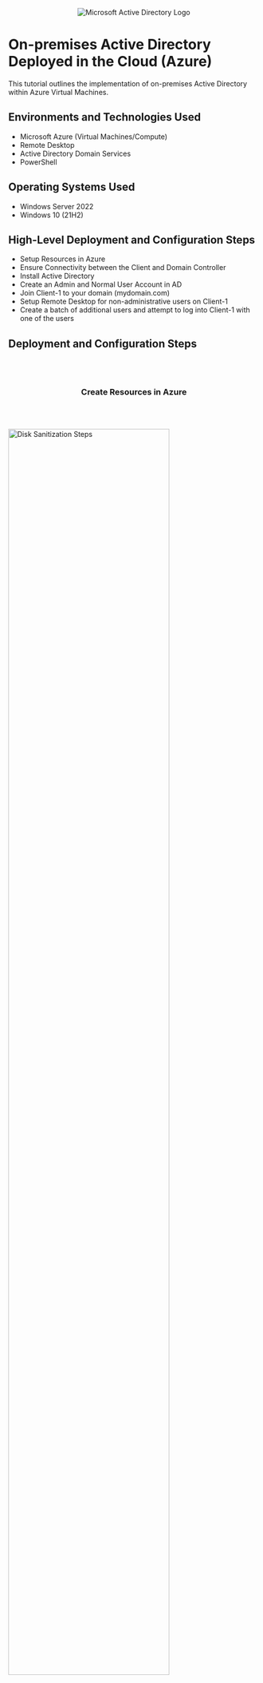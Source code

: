 <p align="center">
<img src="https://i.imgur.com/pU5A58S.png" alt="Microsoft Active Directory Logo"/>
</p>

<h1>On-premises Active Directory Deployed in the Cloud (Azure)</h1>
This tutorial outlines the implementation of on-premises Active Directory within Azure Virtual Machines.<br/>



<h2>Environments and Technologies Used</h2>

- Microsoft Azure (Virtual Machines/Compute)
- Remote Desktop
- Active Directory Domain Services
- PowerShell

<h2>Operating Systems Used </h2>

- Windows Server 2022
- Windows 10 (21H2)

<h2>High-Level Deployment and Configuration Steps</h2>

- Setup Resources in Azure
- Ensure Connectivity between the Client and Domain Controller
- Install Active Directory
- Create an Admin and Normal User Account in AD
- Join Client-1 to your domain (mydomain.com)
- Setup Remote Desktop for non-administrative users on Client-1
- Create a batch of additional users and attempt to log into Client-1 with one of the users

<h2>Deployment and Configuration Steps</h2>
<br />
<br />
<h3 align="center">Create Resources in Azure</h3>
<br />
<br />
<p>

  
  <img src="https://i.imgur.com/GfT71Ka.png" height="80%" width="80%" alt="Disk Sanitization Steps"/>
</p>
<p>
<br />
<br />
 Create the Domain Controller VM (Windows Server 2022) named |DC-1|
</p>
<br />
<br />
<p>
<img src="https://i.imgur.com/U4NcVRe.png" height="80%" width="80%" alt="Disk Sanitization Steps"/>
</p>
<p>
<br />
<br />
Create the Client VM (Windows 10) named |Client|. Use the same Resource Group
</p>
<br />
<br />
<p>
<img src="https://i.imgur.com/OHOVRPi.png" height="80%" width="80%" alt="Disk Sanitization Steps"/>
</p>
<p>
<br />
<br />
Set Domain Controller’s NIC Private IP address static:
</p>
<br />
<br />

<img src="https://i.imgur.com/mznqDV5.png" height="80%" width="80%" alt="Disk Sanitization Steps"/>
<br />
<br />

Verify that both VMs are in the same Vnet(Virtual Network). You can check the topology with Network Watcher.
<br />
<br />
<br />

<img src="https://i.imgur.com/L7CrNBo.png" height="80%" width="80%" alt="Disk Sanitization Steps"/>
<br />
<br />

<h3 align="center">Ensure Connectivity between the client and Domain Controller</h3>
<br />
<br />
Login to Client-1 with Remote Desktop and ping DC-1’s private IP address with ping -t <ip address> (perpetual ping)
<br />
<br />
<br />
  

<img src="https://i.imgur.com/eGbvXsz.png" height="80%" width="80%" alt="Disk Sanitization Steps"/>
<br />
<br />
Login to the Domain Controller and enable ICMPv4 in on the local windows Firewall
<br />
<br />
<br />
  

<img src="https://i.imgur.com/gd50U4W.png" height="80%" width="80%" alt="Disk Sanitization Steps"/>
<br />
<br />
Check back at Client-1 to see the ping succeed:
<br />
<br />
<img src="https://i.imgur.com/gxtMDa4.png" height="80%" width="80%" alt="Disk Sanitization Steps"/>
<br />
<br />
  
<h3 align="center">Installing Active Directory</h3>
<br />
<br />

Login to DC-1 and install Active Directory Domain Services
<br />
<br />

<img src="https://i.imgur.com/gXWVoHj.png" height="80%" width="80%" alt="Disk Sanitization Steps"/>
<br />
<br />
  
Promote as a Domain Controller:
<br />
<br />
  
<img src="https://i.imgur.com/0sT1bwv.png" height="80%" width="80%" alt="Disk Sanitization Steps"/>
<br />
<br />
  
Promote as a DC: Setup a new forest as mydomain.com (can be anything, just remember what it is)
<br />
<br />
  
<img src="https://i.imgur.com/WHH5tBD.png" height="80%" width="80%" alt="Disk Sanitization Steps"/>
<br />
<br />

Restart and then log back into DC-1 as user: mydomain.com\labuser
<br />
<br />
  
<img src="https://i.imgur.com/LgtNcyL.png" height="80%" width="80%" alt="Disk Sanitization Steps"/>
<br />
<br />
 
<h3 align="center">Create an Admin and Normal User Account in AD</h3>
<br />
<br />
  
In Active Directory Users and Computers (ADUC), create an Organizational Unit (OU) called “_EMPLOYEES” and "_ADMINS"
<br />
<br />
  
<img src="https://i.imgur.com/niMqWpd.png" height="80%" width="80%" alt="Disk Sanitization Steps"/>
<br />
<br />
   
<img src="https://i.imgur.com/SfIYWad.png" height="80%" width="80%" alt="Disk Sanitization Steps"/>
<br />
<br />
  
Create a new employee named “Johnny VMan” (same password) with the username of “Johnny_admin”
<br />
<br />
    
<img src="https://i.imgur.com/Lk96BPh.png" height="80%" width="80%" alt="Disk Sanitization Steps"/>
<br />
<br />
  
Add Johnny_admin to the “Domain Admins” Security Group
<br />
<br />
  
<img src="https://i.imgur.com/LZkhdlu.png" height="80%" width="80%" alt="Disk Sanitization Steps"/>
<br />
<br />
  
<img src="https://i.imgur.com/DOsaVl3.png" height="80%" width="80%" alt="Disk Sanitization Steps"/>
<br />
<br />
  
<img src="https://i.imgur.com/qg0wF3K.png" height="80%" width="80%" alt="Disk Sanitization Steps"/>
<br />
<br />
  
<img src="https://i.imgur.com/A4Qgc4X.png" height="80%" width="80%" alt="Disk Sanitization Steps"/>
<br />
<br />
  
<img src="https://i.imgur.com/nJaxfP1.png" height="80%" width="80%" alt="Disk Sanitization Steps"/>
<br />
<br />
  
Log out/close the Remote Desktop connection to DC-1 and log back in as “mydomain.com\Johnny_admin”
<br />
<br />
  
<img src="https://i.imgur.com/6a7ltWe.png" height="80%" width="80%" alt="Disk Sanitization Steps"/>
<br />
<br />

<h3 align="center">Join Client-1 to your domain (mydomain.com)</h3>
<br />
<br />

From the Azure Portal, set Client-1’s DNS settings to the DC’s Private IP address
<br />
<br />

<img src="https://i.imgur.com/KZ7ZBsZ.png" height="80%" width="80%" alt="Disk Sanitization Steps"/>
<br />
<br />
  
From the Azure Portal, restart Client-1
<br />
<br />
  
Login to Client-1 (Remote Desktop) as the original local admin (labuser) and join it to the domain |computer will restart|
<br />
<br />
  
<img src="https://i.imgur.com/WNRBYvs.png" height="80%" width="80%" alt="Disk Sanitization Steps"/>
<br />
<br />
  
<img src="https://i.imgur.com/PeEBULu.png" height="80%" width="80%" alt="Disk Sanitization Steps"/>
<br />
<br />
  
<img src="https://i.imgur.com/xSr4Jyy.png" height="80%" width="80%" alt="Disk Sanitization Steps"/>
<br />
<br />
  
<img src="https://i.imgur.com/jhvlR4m.png" height="80%" width="80%" alt="Disk Sanitization Steps"/>
<br />
<br />
  
Login to the Domain Controller (Remote Desktop) and verify Client-1 shows up in Active Directory Users and Computers (ADUC) inside the “Computers” container on the root of the domain
<br />
<br />

Create a new OU named “_CLIENTS” and drag Client-1 into there
<br />
<br />
  
<img src="https://i.imgur.com/GE7fJZC.png" height="80%" width="80%" alt="Disk Sanitization Steps"/>
<br />
<br />
  
<h3 align="center">Setup Remote Desktop for non-administrative users on Client-1</h3>
<br />
<br />
<p>
Log into Client-1 as mydomain.com\Johnny_admin and open system properties.
</p>
<p>
  Click “Remote Desktop”.
</p>
<p>
  Allow “domain users” access to remote desktop.
</p>
<p>
  You can now log into Client-1 as a normal, non-administrative user now.
</p>
<p>
  Normally you’d want to do this with Group Policy that allows you to change MANY systems at once (maybe a future lab)
<br />
<br />

<img src="https://i.imgur.com/oeTMvYh.png" height="80%" width="80%" alt="Disk Sanitization Steps"/>
<br />
<br />
  

<h3 align="center">Create a bunch of additional users and attempt to log into client-1 with one of the users</h3>
<br />
<p>
  Login to DC-1 as Johnny_admin
</p>
<p>
  Open PowerShell_ise as an administrator.
</p> 
<p>  
  Create a new File and paste the contents of this script into it: https://github.com/JohnnyfiveAZR/Active-Directory
<br />
<br />
  
<img src="https://i.imgur.com/Iic8jTH.png" height="80%" width="80%" alt="Disk Sanitization Steps"/>
<br />
<br />
  
  
<img src="https://i.imgur.com/nkKJwDx.png" height="80%" width="80%" alt="Disk Sanitization Steps"/>
<br />
<br />
  
  
<img src="https://i.imgur.com/5ppkwmC.png" height="80%" width="80%" alt="Disk Sanitization Steps"/>
<br />
<br />

Run the script and observe the accounts being created
<br />
<br />
  
  
<img src="https://i.imgur.com/5a95s0z.png" height="80%" width="80%" alt="Disk Sanitization Steps"/>
<br />
<br />
  
When finished, open ADUC and observe the accounts in the appropriate OU
attempt to log into Client-1 with one of the accounts (take note of the password in the script)
<br />
<br />

<img src="https://i.imgur.com/Mm0IEFI.png" height="80%" width="80%" alt="Disk Sanitization Steps"/>
<br />
<br />
  
<img src="https://i.imgur.com/QMm3pbC.png" height="80%" width="80%" alt="Disk Sanitization Steps"/>
<br />
<br />
  
<img src="https://i.imgur.com/HcldyWN.png" height="80%" width="80%" alt="Disk Sanitization Steps"/>
<br />
<br />
<br />
<br />
<h3 align="left">Finished!</h3>
  
I hope this tutorial gives you a bit of insight and better understanding on how to go about setting up an Active Directory (Domain) Lab through your virtual machine environment. Repeat this lab as many times as you please and make this virtual environment your own learning playground and explore the other possibilities in managing user accounts, permissions, passwords, devices, and control access on a large scale. (This lab can be completed on both Windows and MACos)
<br />
<br />
<br />
<h3 align="left">Note:</h3> Dont forget to close out your Guest VMs while in RDP by going to CMD> Logoff. Also make sure to CLEAN UP your Microsoft Azure environment and ensure your Resource Groups and Virtual Machines are deleted which may take a few minutes then refresh to confirm.
  
